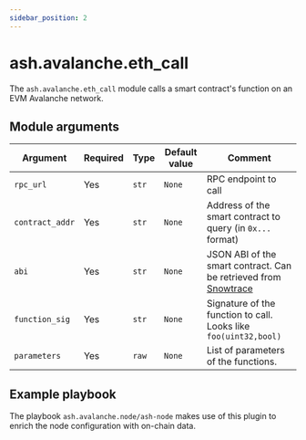 ```yaml
---
sidebar_position: 2
---
```


# ash.avalanche.eth_call

The `ash.avalanche.eth_call` module calls a smart contract's function on an EVM Avalanche network.

## Module arguments

| Argument        | Required | Type  | Default value | Comment                                                                                 |
| --------------- | -------- | ----- | ------------- | --------------------------------------------------------------------------------------- |
| `rpc_url`       | Yes      | `str` | `None`        | RPC endpoint to call                                                                    |
| `contract_addr` | Yes      | `str` | `None`        | Address of the smart contract to query (in `0x...` format)                              |
| `abi`           | Yes      | `str` | `None`        | JSON ABI of the smart contract. Can be retrieved from [Snowtrace](https://snowtrace.io) |
| `function_sig`  | Yes      | `str` | `None`        | Signature of the function to call. Looks like `foo(uint32,bool)`                        |
| `parameters`    | Yes      | `raw` | `None`        | List of parameters of the functions.                                                    |

## Example playbook

The playbook `ash.avalanche.node/ash-node` makes use of this plugin to enrich the node configuration with on-chain data.

